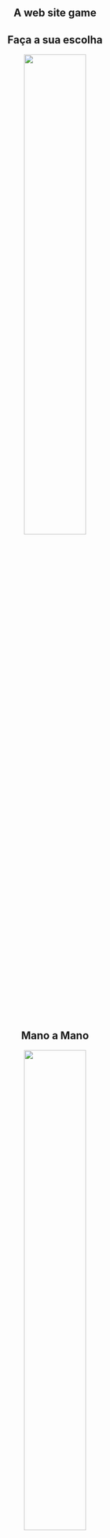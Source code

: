 <section align="center">
<h1>A web site game</h1>
<h2>Faça a sua escolha</h2>
<img src="https://github.com/Maike2961/Jokenpou/assets/101808661/490b861e-7557-4ab3-85cf-52cc933cc487" width="50%">
<h2>Mano a Mano</h2>
<img src="https://github.com/Maike2961/Jokenpou/assets/101808661/93a8cf5a-264e-4a5f-bd62-6ba398bc7455" width="50%">
<img src="https://github.com/Maike2961/Jokenpou/assets/101808661/02881219-fbac-4b4c-9ead-ca8a4295d767" width="50%">
<h2>Contra a maquina</h2>
<img src="https://github.com/Maike2961/Jokenpou/assets/101808661/04071e0e-8023-4c17-8179-71785237c55f" width="50%">
<img src="https://github.com/Maike2961/Jokenpou/assets/101808661/144b26e8-764d-4336-bb62-c6db430ac40e" width="50%">
</section>

